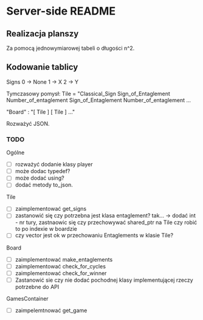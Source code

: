 # Server-side README

## Realizacja planszy
Za pomocą jednowymiarowej tabeli o długości n^2.


## Kodowanie tablicy
Signs
0 -> None
1 -> X
2 -> Y

Tymczasowy pomysł:
Tile = "Classical_Sign Sign_of_Entaglement Number_of_entaglement Sign_of_Entaglement Number_of_entaglement ...

"Board" : "[ Tile ] [ Tile ] ..."

Rozważyć JSON.

### TODO
Ogólne
- [ ] rozważyć dodanie klasy player
- [ ] może dodac typedef?
- [ ] może dodać using?
- [ ] dodać metody to_json.

Tile
- [ ] zaimplementować get_signs
- [ ] zastanowić się czy potrzebna jest klasa entaglement? tak... -> dodać int - nr tury, zastnaowic się czy przechowywać shared_ptr na Tile czy robić to po indexie w boardzie
- [ ] czy vector jest ok w przechowaniu Entaglements w klasie Tile?

Board
- [ ] zaimplementować make_entaglements
- [ ] zaimplementować check_for_cycles
- [ ] zaimplementować check_for_winner
- [ ] Zastanowić sie czy nie dodać pochodnej klasy implementującej rzeczy potrzebne do API

GamesContainer
- [ ] zaimpelemtnować get_game

